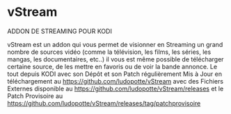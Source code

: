# vStream
ADDON DE STREAMING POUR KODI

vStream est un addon qui vous permet de visionner en Streaming un grand nombre de sources vidéo
(comme la télévision, les films, les séries, les mangas, les documentaires, etc..) il vous est même possible 
de télécharger certaine source, de les mettre en favoris ou de voir la bande annonce. 
Le tout depuis KODI avec son Dépôt et son Patch régulièrement Mis à Jour en téléchargement au https://github.com/ludopotte/vStream
avec des Fichiers Externes disponible au https://github.com/ludopotte/vStream/releases et le Patch Provisoire au 
https://github.com/ludopotte/vStream/releases/tag/patchprovisoire


